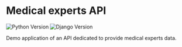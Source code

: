 # Medical experts API
![Python Version](https://img.shields.io/badge/Python-2.7-green.svg)
![Django Version](https://img.shields.io/badge/Django-1.10-green.svg)

Demo application of an API dedicated to provide medical experts data.